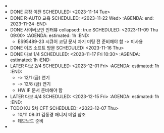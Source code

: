 -
- DONE 공장 이전
  SCHEDULED: <2023-11-14 Tue>
- DONE R-AUTO 교육
  SCHEDULED: <2023-11-22 Wed>
  :AGENDA:
  end: 2023-11-24
  :END:
- DONE 사이버보안 인터뷰
  collapsed:: true
  SCHEDULED: <2023-11-09 Thu 09:00>
  :AGENDA:
  estimated: 1h
  :END:
	- ES95489-23 시큐어 코딩 문서 차기 미팅 전 준비해야 함 -> 미사용
- DONE 이즈 소프트 방문
  SCHEDULED: <2023-11-16 Thu>
- DONE 다보  1/4
  SCHEDULED: <2023-11-17 Fri 10:30>
  :AGENDA:
  estimated: 1h
  :END:
- LATER 다보 2/4
  SCHEDULED: <2023-12-01 Fri>
  :AGENDA:
  estimated: 1h
  :END:
	- -> 12/1 (금) 연기
	- -> 12/8 (금) 연기
	- HW IF 문서 준비해야 함
- LATER 다보 4/4
  SCHEDULED: <2023-12-15 Fri>
  :AGENDA:
  estimated: 1h
  :END:
- TODO KU 5차 CFT
  SCHEDULED: <2023-12-07 Thu>
	- 10/11 08:31 김동경 매니저 메일 참조
	- 데모보드 준비
-